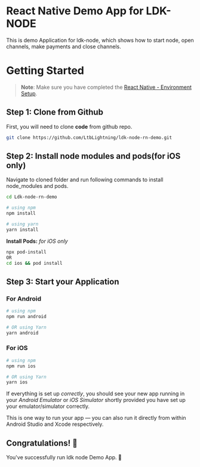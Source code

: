 # React Native Demo App for LDK-NODE
This is demo Application for ldk-node, which shows how to start node, open channels, make payments and close channels.

# Getting Started

>**Note**: Make sure you have completed the [React Native - Environment Setup](https://reactnative.dev/docs/environment-setup).

## Step 1: Clone from Github

First, you will need to clone **code** from github repo.

```bash
git clone https://github.com/LtbLightning/ldk-node-rn-demo.git
```

## Step 2: Install node modules and pods(for iOS only)

Navigate to cloned folder and run following commands to install node_modules and pods.

```bash
cd Ldk-node-rn-demo

# using npm
npm install

# using yarn
yarn install
```
**Install Pods:** _for iOS only_

```bash
npx pod-install
OR
cd ios && pod install
```

## Step 3: Start your Application

### For Android

```bash
# using npm
npm run android

# OR using Yarn
yarn android
```

### For iOS

```bash
# using npm
npm run ios

# OR using Yarn
yarn ios
```

If everything is set up _correctly_, you should see your new app running in your _Android Emulator_ or _iOS Simulator_ shortly provided you have set up your emulator/simulator correctly.

This is one way to run your app — you can also run it directly from within Android Studio and Xcode respectively.


## Congratulations! :tada:

You've successfully run ldk node Demo App. :partying_face: